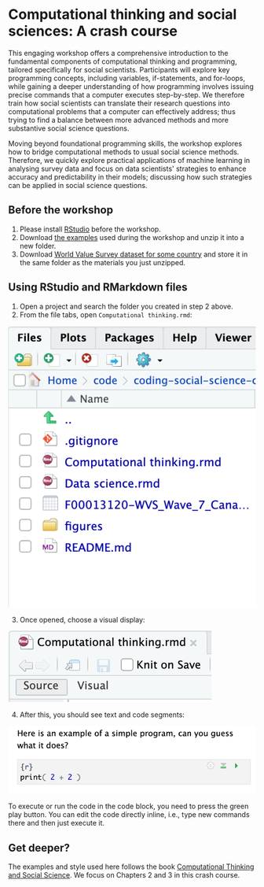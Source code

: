 # Computational thinking and social sciences: A crash course

This engaging workshop offers a comprehensive introduction to the fundamental components of computational thinking and programming, tailored specifically for social scientists.
Participants will explore key programming concepts, including variables, if-statements, and for-loops, while gaining a deeper understanding of how programming involves issuing precise commands that a computer executes step-by-step.
We therefore train how social scientists can translate their research questions into computational problems that a computer can effectively address;
thus trying to find a balance between more advanced methods and more substantive social science questions.

Moving beyond foundational programming skills, the workshop explores how to bridge computational methods to usual social science methods.
Therefore, we quickly explore practical applications of machine learning in analysing survey data and focus on data scientists' strategies to enhance accuracy and predictability in their models; discussing how such strategies can be applied in social science questions.

## Before the workshop

1. Please install [RStudio](https://posit.co/downloads/) before the workshop.
1. Download [the examples](https://github.com/codingsocialscience/crash-course/archive/refs/heads/main.zip) used during the workshop and unzip it into a new folder.
1. Download [World Value Survey dataset for some country](https://www.worldvaluessurvey.org/WVSDocumentationWV7.jsp) and store it in the same folder as the materials you just unzipped.

## Using RStudio and RMarkdown files

1. Open a project and search the folder you created in step 2 above.
1. From the file tabs, open `Computational thinking.rmd`:

![](./figures/rstudio-files.png)

3. Once opened, choose a visual display:

![](./figures/rstudio-visual.png)

4. After this, you should see text and code segments:

![](./figures/rstudio-notebook.png)

To execute or run the code in the code block, you need to press the green play button.
You can edit the code directly inline, i.e., type new commands there and then just execute it.

## Get deeper?

The examples and style used here follows the book [Computational Thinking and Social Science](https://uk.sagepub.com/en-gb/eur/computational-thinking-and-social-science/book268542).
We focus on Chapters 2 and 3 in this crash course.

